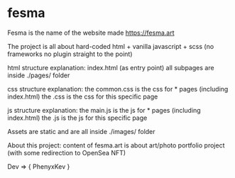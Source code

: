 # fesma
Fesma is the name of the website made https://fesma.art

The project is all about hard-coded html + vanilla javascript + scss (no frameworks no plugin straight to the point)

html structure explanation:
  index.html (as entry point)
  all subpages are inside ./pages/ folder
  
css structure explanation:
  the common.css is the css for * pages (including index.html)
  the <pageName>.css is the css for this specific page

js structure explanation:
  the main.js is the js for * pages (including index.html)
  the <pageName>.js is the js for this specific page

Assets are static and are all inside ./images/ folder


About this project:
  content of fesma.art is about art/photo portfolio project (with some redirection to OpenSea NFT)

Dev => { PhenyxKev }